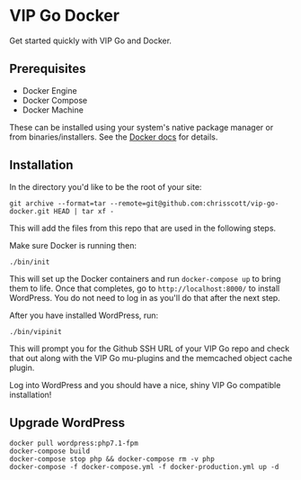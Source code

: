 # VIP Go Docker

Get started quickly with VIP Go and Docker.

## Prerequisites

* Docker Engine
* Docker Compose
* Docker Machine

These can be installed using your system's native package manager or from binaries/installers. See the [Docker docs](https://docs.docker.com/engine/installation/) for details.

## Installation
In the directory you'd like to be the root of your site:
```
git archive --format=tar --remote=git@github.com:chrisscott/vip-go-docker.git HEAD | tar xf -
```
This will add the files from this repo that are used in the following steps.

Make sure Docker is running then:
```
./bin/init
```
This will set up the Docker containers and run `docker-compose up` to bring them to life.
Once that completes, go to `http://localhost:8000/` to install WordPress. You do not need to log in as you'll do that after the next step.

After you have installed WordPress, run:
```
./bin/vipinit
```
This will prompt you for the Github SSH URL of your VIP Go repo and check that out along with the VIP Go mu-plugins and the memcached object cache plugin.

Log into WordPress and you should have a nice, shiny VIP Go compatible installation!

## Upgrade WordPress

```
docker pull wordpress:php7.1-fpm
docker-compose build
docker-compose stop php && docker-compose rm -v php
docker-compose -f docker-compose.yml -f docker-production.yml up -d
```
